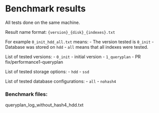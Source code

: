 # Benchmark results

All tests done on the same machine.

Result name format: `{version}_{disk}_{indexes}.txt`

For example `0_init_hdd_all.txt` means:
    - The version tested is `0_init`
    - Database was stored on `hdd`
    - `all` means that all indexes were tested.

List of tested versions:
    - `0_init` - initial version
    - `1_queryplan` - PR fix/performance1-queryplan

List of tested storage options:
    - `hdd`
    - `ssd`

List of tested database configurations:
    - `all`
    - `nohash4`



### Benchmark files:




queryplan_log_without_hash4_hdd.txt
